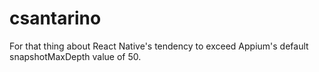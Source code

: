 # csantarino
For that thing about React Native's tendency to exceed Appium's default snapshotMaxDepth value of 50.
